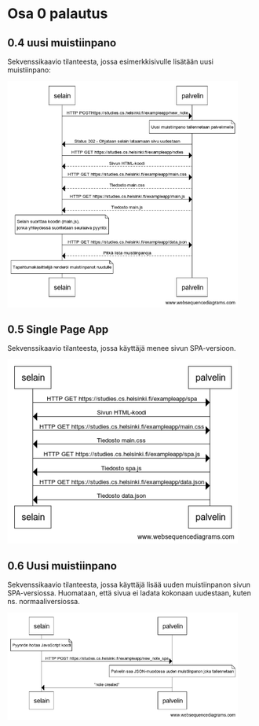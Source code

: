 # Osa 0 palautus

## 0.4 uusi muistiinpano

Sekvenssikaavio tilanteesta, jossa esimerkkisivulle lisätään uusi muistiinpano:

<img src="https://github.com/oskarioskari/fullstack_course_2020/blob/main/osa_0/0.4_sekvenssikaavio.png" width="470">

## 0.5 Single Page App

Sekvenssikaavio tilanteesta, jossa käyttäjä menee sivun SPA-versioon.

<img src="https://github.com/oskarioskari/fullstack_course_2020/blob/main/osa_0/0.5_sekvenssikaavio.png" width="470">

## 0.6 Uusi muistiinpano

Sekvenssikaavio tilanteesta, jossa käyttäjä lisää uuden muistiinpanon sivun SPA-versiossa.
Huomataan, että sivua ei ladata kokonaan uudestaan, kuten ns. normaaliversiossa.

<img src="https://github.com/oskarioskari/fullstack_course_2020/blob/main/osa_0/0.6_sekvenssikaavio.png" width="470">
